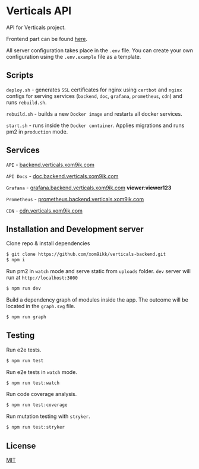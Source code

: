 # Verticals API

API for Verticals project.

Frontend part can be found [here](https://github.com/xom9ikk/verticals).

All server configuration takes place in the `.env` file. You can create your own configuration using the `.env.example` file as a template.

## Scripts

`deploy.sh` - generates `SSL` certificates for nginx using `certbot` and `nginx` configs for serving services (`backend`, `doc`, `grafana`, `prometheus`, `cdn`) and runs `rebuild.sh`.

`rebuild.sh` - builds a new `Docker image` and restarts all docker services.

`start.sh` - runs inside the `Docker container`. Applies migrations and runs pm2 in `production` mode.

## Services 

`API` - [backend.verticals.xom9ik.com](https://backend.verticals.xom9ik.com)

`API Docs` - [doc.backend.verticals.xom9ik.com](https://doc.backend.verticals.xom9ik.com)

`Grafana` - [grafana.backend.verticals.xom9ik.com](https://grafana.backend.verticals.xom9ik.com)  **viewer**:**viewer123**

`Prometheus` - [prometheus.backend.verticals.xom9ik.com](https://prometheus.backend.verticals.xom9ik.com)

`CDN` - [cdn.verticals.xom9ik.com](https://cdn.verticals.xom9ik.com)

## Installation and Development server

Clone repo & install dependencies
```bash
$ git clone https://github.com/xom9ikk/verticals-backend.git
$ npm i
```

Run pm2 in `watch` mode and serve static from `uploads` folder. `dev` server will run at `http://localhost:3000`
```bash
$ npm run dev
```

Build a dependency graph of modules inside the app. The outcome will be located in the `graph.svg` file.
```bash
$ npm run graph
```

## Testing

Run e2e tests.
```bash
$ npm run test
```

Run e2e tests in `watch` mode.
```bash
$ npm run test:watch
```

Run code coverage analysis.
```bash
$ npm run test:coverage
```

Run mutation testing with `stryker`.
```bash
$ npm run test:stryker
```

## License

[MIT](LICENSE)
